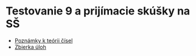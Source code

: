 # Testovanie 9 a prijímacie skúšky na SŠ

* [Poznámky k teórii čísel](teoria_cisel.pdf)
* [Zbierka úloh](Zbierka-úloh.pdf)